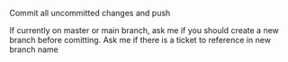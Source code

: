 Commit all uncommitted changes and push

If currently on master or main branch, ask me if you should create a new branch
before comitting. Ask me if there is a ticket to reference in new branch name
